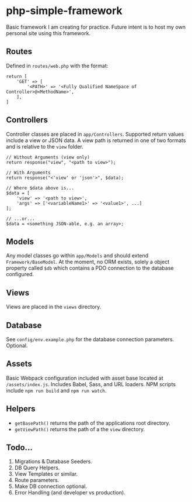 # php-simple-framework

Basic framework I am creating for practice. Future intent is to host my own personal site using this framework.

## Routes
Defined in `routes/web.php` with the format:
```
return [
    'GET' => [
        '<PATH>' => '<Fully Qualified NameSpace of Controller>@<MethodName>',
    ],
]
```

## Controllers
Controller classes are placed in `app/Controllers`. Supported return values include a view or JSON data. A view
path is returned in one of two formats and is relative to the `view` folder.
```
// Without Arguments (view only)
return response("view", "<path to view>");

// With Arguments
return response("<'view' or 'json'>", $data);

// Where $data above is...
$data = [
    'view' => '<path to view>', 
    'args' => ['<variableName1>' => '<value1>', ...]
];

// ...or...
$data = <something JSON-able, e.g. an array>;
```

## Models
Any model classes go within `app/Models` and should extend `Framework/BaseModel`. At the moment, no ORM exists, solely a object property called `$db` which contains a PDO connection to the database configured.

## Views
Views are placed in the `views` directory.

## Database
See `config/env.example.php` for the database connection parameters. Optional.

## Assets
Basic Webpack configuration included with asset base located at `/assets/index.js`. Includes Babel, Sass, and URL loaders.
NPM scripts include `npm run build` and `npm run watch`.

## Helpers
* `getBasePath()` returns the path of the applications root directory.
* `getViewPath()` returns the path of a the `view` directory.

## Todo...
1. Migrations & Database Seeders.
2. DB Query Helpers.
3. View Templates or similar.
4. Route parameters.
5. Make DB connection optional.
6. Error Handling (and developer vs production).